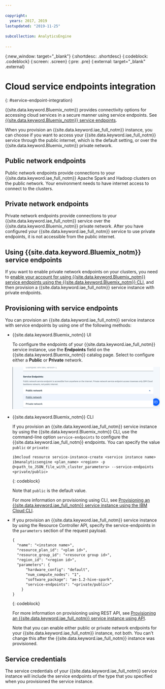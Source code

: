 ```yaml
---

copyright:
  years: 2017, 2019
lastupdated: "2019-11-25"

subcollection: AnalyticsEngine

---
```


<!-- Attribute definitions -->
{:new_window: target="_blank"}
{:shortdesc: .shortdesc}
{:codeblock: .codeblock}
{:screen: .screen}
{:pre: .pre}
{:external: target="_blank" .external}

# Cloud service endpoints integration
{: #service-endpoint-integration}

{{site.data.keyword.Bluemix_notm}} provides connectivity options for accessing cloud services in a secure manner using service endpoints. See [{{site.data.keyword.Bluemix_notm}} service endpoints](/docs/services/service-endpoint?topic=service-endpoint-about#about).  

When you provision an {{site.data.keyword.iae_full_notm}} instance, you can choose if you want to access your {{site.data.keyword.iae_full_notm}} service through the public internet, which is the default setting, or over the {{site.data.keyword.Bluemix_notm}} private network.

## Public network endpoints

Public network endpoints provide connections to your {{site.data.keyword.iae_full_notm}} Apache Spark and Hadoop clusters on the public network. Your environment needs to have internet access to connect to the clusters.

## Private network endpoints

Private network endpoints provide connections to your {{site.data.keyword.iae_full_notm}} service over the {{site.data.keyword.Bluemix_notm}} private network. After you have configured your {{site.data.keyword.iae_full_notm}} service to use private endpoints, it is not accessible from the public  internet.   

## Using {{site.data.keyword.Bluemix_notm}} service endpoints

If you want to enable private network endpoints on your clusters, you need to [enable your account for using {{site.data.keyword.Bluemix_notm}} service endpoints using the {{site.data.keyword.Bluemix_notm}} CLI](/docs/services/service-endpoint?topic=service-endpoint-getting-started#cs_cli_install_steps), and then provision a {{site.data.keyword.iae_full_notm}} service instance with private endpoints.

## Provisioning with service endpoints

You can provision an {{site.data.keyword.iae_full_notm}} service instance with service endpoints by using one of the following methods:

- {{site.data.keyword.Bluemix_notm}} UI

  To configure the endpoints of your {{site.data.keyword.iae_full_notm}} service instance, use the **Endpoints** field on the {{site.data.keyword.Bluemix_notm}} catalog page. Select to configure either a **Public** or **Private** network.

  ![Shows the types of endpoints you can select.](images/service-endpoints.png)

- {{site.data.keyword.Bluemix_notm}} CLI

  If you provision an {{site.data.keyword.iae_full_notm}} service instance by using the {{site.data.keyword.Bluemix_notm}} CLI,  use the command-line option `service-endpoints` to configure the {{site.data.keyword.iae_full_notm}} endpoints. You can specify the value `public` or `private`:
  ```
  ibmcloud resource service-instance-create <service instance name> ibmanalyticsengine <plan_name> <region> -p @<path_to_JSON_file_with_cluster_parameters> --service-endpoints <private/public>
  ```
  {: codeblock}

  Note that `public` is the default value.

  For more information on provisioning using CLI, see [Provisioning an {{site.data.keyword.iae_full_notm}} service instance using the IBM Cloud CLI](/docs/services/AnalyticsEngine?topic=AnalyticsEngine-provisioning-IAE#creating-a-service-instance-using-the-ibm-cloud-command-line-interface).

- If you provision an {{site.data.keyword.iae_full_notm}} service instance by using the Resource Controller API, specify the service-endpoints in the `parameters` section of the request payload.
  ```
  {
    "name": "<instance name>",
    "resource_plan_id": "<plan id>",
    "resource_group_id": "<resource group id>",
    "region_id": "<region id>",
    "parameters": {
        "hardware_config": "default",
        "num_compute_nodes": "1",
        "software_package": "ae-1.2-hive-spark",
        "service-endpoints": "<private/public>"
      }    
  }
  ```
  {: codeblock}

  For more information on provisioning using REST API, see [Provisioning an {{site.data.keyword.iae_full_notm}} service instance using API](/docs/services/AnalyticsEngine?topic=AnalyticsEngine-provisioning-IAE#creating-a-service-instance-using-the-resource-controller-rest-api).


  Note that you can enable either public or private network endpoints for your {{site.data.keyword.iae_full_notm}} instance, not both. You can't change this after the {{site.data.keyword.iae_full_notm}} instance was provisioned.

## Service credentials

The service credentials of your {{site.data.keyword.iae_full_notm}} service instance will include the service endpoints of the type that you specified when you provisioned the service instance.
